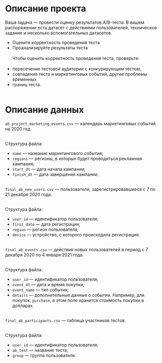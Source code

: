 # Описание проекта
Ваша задача — провести оценку результатов A/B-теста. В вашем распоряжении есть датасет с действиями пользователей, техническое задание и несколько вспомогательных датасетов.<br>
* Оцените корректность проведения теста
* Проанализируйте результаты теста<br><br>
Чтобы оценить корректность проведения теста, проверьте:<br><br>
* пересечение тестовой аудитории с конкурирующим тестом,
* совпадение теста и маркетинговых событий, другие проблемы временных
* границ теста.
<br><br>

# Описание данных
`ab_project_marketing_events.csv` — календарь маркетинговых событий на 2020 год.<br><br>

Структура файла:<br>

* `name` — название маркетингового события;
* `regions` — регионы, в которых будет проводиться рекламная кампания;
* `start_dt` — дата начала кампании;
* `finish_dt` — дата завершения кампании.<br><br>

`final_ab_new_users.csv` — пользователи, зарегистрировавшиеся с 7 по 21 декабря 2020 года.<br><br>

Структура файла:<br>

* `user_id` — идентификатор пользователя;
* `first_date` — дата регистрации;
* `region` — регион пользователя;
* `device` — устройство, с которого происходила регистрация.<br><br>

`final_ab_events.csv` — действия новых пользователей в период с 7 декабря 2020 по 4 января 2021 года.<br><br>

Структура файла:<br>

* `user_id` — идентификатор пользователя;
* `event_dt` — дата и время покупки;
* `event_name` — тип события;
* `details` — дополнительные данные о событии. Например, для покупок, `purchase`, в этом поле хранится стоимость покупки в долларах.<br><br>

`final_ab_participants.csv` — таблица участников тестов.<br><br>

Структура файла:<br>

* `user_id` — идентификатор пользователя;
* `ab_test` — название теста;
* `group` — группа пользователя.
